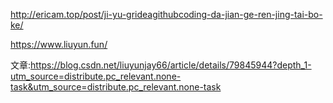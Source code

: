 http://ericam.top/post/ji-yu-grideagithubcoding-da-jian-ge-ren-jing-tai-bo-ke/

https://www.liuyun.fun/

文章:https://blog.csdn.net/liuyunjay66/article/details/79845944?depth_1-utm_source=distribute.pc_relevant.none-task&utm_source=distribute.pc_relevant.none-task